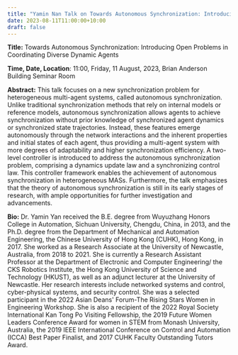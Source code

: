 ```yaml
---
title: "Yamin Nan Talk on Towards Autonomous Synchronization: Introducing Open Problems in Coordinating Diverse Dynamic Agents"
date: 2023-08-11T11:00:00+10:00
draft: false
---
```




__Title:__ Towards Autonomous Synchronization: Introducing Open Problems in Coordinating Diverse Dynamic Agents

__Time, Date, Location__: 11:00, Friday, 11 August, 2023, Brian Anderson Building Seminar Room



__Abstract:__ This talk focuses on a new synchronization problem for heterogeneous multi-agent systems, called autonomous synchronization. Unlike traditional synchronization methods that rely on internal models or reference models, autonomous synchronization allows agents to achieve synchronization without prior knowledge of synchronized agent dynamics or synchronized state trajectories. Instead, these features emerge autonomously through the network interactions and the inherent properties and initial states of each agent, thus providing a multi-agent system with more degrees of adaptability and higher synchronization efficiency. A two-level controller is introduced to address the autonomous synchronization problem, comprising a dynamics update law and a synchronizing control law. This controller framework enables the achievement of autonomous synchronization in heterogeneous MASs. Furthermore, the talk emphasizes that the theory of autonomous synchronization is still in its early stages of research, with ample opportunities for further investigation and advancements.


__Bio:__ Dr. Yamin Yan received the B.E. degree from Wuyuzhang Honors College in Automation, Sichuan University, Chengdu, China, in 2013, and the Ph.D. degree from the Department of Mechanical and Automation Engineering, the Chinese University of Hong Kong (CUHK), Hong Kong, in 2017. She worked as a Research Associate at the University of Newcastle, Australia, from 2018 to 2021. She is currently a Research Assistant Professor at the Department of Electronic and Computer Engineering/ the CKS Robotics Institute, the Hong Kong University of Science and Technology (HKUST), as well as an adjunct lecturer at the University of Newcastle. Her research interests include networked systems and control, cyber-physical systems, and security control. She was a selected participant in the 2022 Asian Deans' Forum-The Rising Stars Women in Engineering Workshop. She is also a recipient of the 2022 Royal Society International Kan Tong Po Visiting Fellowship, the 2019 Future Women Leaders Conference Award for women in STEM from Monash University, Australia, the 2019 IEEE International Conference on Control and Automation (ICCA) Best Paper Finalist, and 2017 CUHK Faculty Outstanding Tutors Award.

